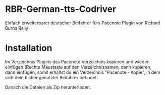 # RBR-German-tts-Codriver
Einfach erweiterbarer deutscher Beifahrer fürs Pacenote Plugin von Richard Burns Rally

# Installation

Im Verzeichnis Plugins das Pacenote Verzeichnis kopieren und wieder einfügen (Rechte Maustaste auf den Verzeichnisnamen, dann kopieren, dann einfügen, somit erhältst du ein Verzeichnis "Pacenote - Kopie", in dem sich dein bisher genutzter Beifahrer befindet.

Danach die Dateien als Zip herunterladen. 



